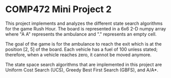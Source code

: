 # COMP472 Mini Project 2
This project implements and analyzes the different state search algorithms for the game Rush Hour. The board is represented in a 6x6 2-D numpy array where "A A" represents the ambulance and "." represents an empty cell.

The goal of the game is for the ambulance to reach the exit which is at the position [2, 5] of the board. Each vehicle has a fuel of 100 unless stated; therefore, when a vehicle reaches zero, it cannot be moved anymore. 

The state space search algorithms that are implemented in this project are Uniform Cost Search (UCS), Greedy Best First Search (GBFS), and A/A*.

# 
